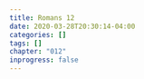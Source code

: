 ```yaml
---
title: Romans 12
date: 2020-03-28T20:30:14-04:00
categories: []
tags: []
chapter: "012"
inprogress: false
---
```


